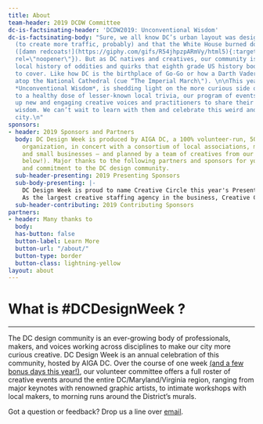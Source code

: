```yaml
---
title: About
team-header: 2019 DCDW Committee
dc-is-factsinating-header: 'DCDW2019: Unconventional Wisdom'
dc-is-factsinating-body: "Sure, we all know DC’s urban layout was designed by L’Enfant
  (to create more traffic, probably) and that the White House burned down in 1814
  ([damn redcoats!](https://giphy.com/gifs/R54jhpzpARmVy/html5){:target=\"_blank\"
  rel=\"noopener\"}). But as DC natives and creatives, our community is privy to a
  local history of oddities and quirks that eighth grade US history books tend not
  to cover. Like how DC is the birthplace of Go-Go or how a Darth Vader gargoyle sits
  atop the National Cathedral (cue “The Imperial March\"). \n\nThis year’s theme,
  *Unconventional Wisdom*, is shedding light on the more curious side of DC. In addition
  to a healthy dose of lesser-known local trivia, our program of events will lift
  up new and engaging creative voices and practitioners to share their own unconventional
  wisdom. We can’t wait to learn with them and celebrate this weird and wonderful
  city.\n"
sponsors:
- header: 2019 Sponsors and Partners
  body: DC Design Week is produced by AIGA DC, a 100% volunteer-run, 501(c)3 nonprofit
    organization, in concert with a consortium of local associations, meetup groups,
    and small businesses — and planned by a team of creatives from our community (see
    below!). Major thanks to the following partners and sponsors for your support
    and commitment to the DC design community.
  sub-header-presenting: 2019 Presenting Sponsors
  sub-body-presenting: |-
    DC Design Week is proud to name Creative Circle this year's Presenting Sponsor!
    As the largest creative staffing agency in the business, Creative Circle makes people into teams. They connect advertising, creative, marketing, and interactive professionals with top companies throughout the U.S. and Canada, partnering with you on the best fit so that you can make great things happen.
  sub-header-contributing: 2019 Contributing Sponsors
partners:
- header: Many thanks to
  body: 
  has-button: false
  button-label: Learn More
  button-url: "/about/"
  button-type: border
  button-class: lightning-yellow
layout: about
---
```


# What is #DCDesignWeek ?

---

The DC design community is an ever-growing body of professionals, makers, and voices working across disciplines to make our city more curious creative. DC Design Week is an annual celebration of this community, hosted by AIGA DC. Over the course of one week [(and a few bonus days this year!)](/carnegie-library/), our volunteer committee offers a full roster of creative events around the entire DC/Maryland/Virginia region, ranging from major keynotes with renowned graphic artists, to intimate workshops with local makers, to morning runs around the District’s murals.

Got a question or feedback? Drop us a line over [email](mailto:designweek@dc.aiga.org).
